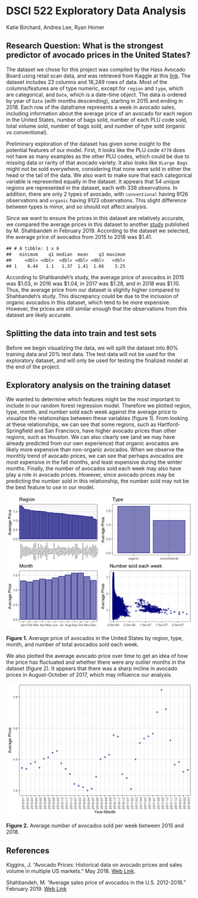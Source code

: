 DSCI 522 Exploratory Data Analysis
================
Katie Birchard, Andrea Lee, Ryan Homer

## **Research Question**: What is the strongest predictor of avocado prices in the United States?

The dataset we chose for this project was compiled by the Hass Avocado
Board using retail scan data, and was retrieved from Kaggle at this
[link](https://www.kaggle.com/neuromusic/avocado-prices?fbclid=IwAR35kKP-Fz0yYZj-QqsZ6iNDSVnLBncxTOG3Cce3F5EupQTVHo85ecn7SBo).
The dataset includes 23 columns and 18,249 rows of data. Most of the
columns/features are of type numeric, except for `region` and `type`,
which are categorical, and `Date`, which is a date-time object. The data
is ordered by year of `Date` (with months descending), starting in 2015
and ending in 2018. Each row of the dataframe represents a week in
avocado sales, including information about the average price of an
avocado for each region in the United States, number of bags sold,
number of each PLU code sold, total volume sold, number of bags sold,
and number of type sold (organic vs conventional).

Preliminary exploration of the dataset has given some insight to the
potential features of our model. First, it looks like the PLU code
`4770` does not have as many examples as the other PLU codes, which
could be due to missing data or rarity of that avocado variety. It also
looks like `XLarge Bags` might not be sold everywhere, considering that
none were sold in either the head or the tail of the data. We also want
to make sure that each categorical variable is represented equally in
the dataset. It appears that 54 unique regions are represented in the
dataset, each with 338 observations. In addition, there are only 2 types
of avocado, with `conventional` having 9126 observations and `organic`
having 9123 observations. This slight difference between types is minor,
and so should not affect analysis.

Since we want to ensure the prices in this dataset are relatively
accurate, we compared the average prices in this dataset to another
[study](https://www.statista.com/statistics/493487/average-sales-price-of-avocados-in-the-us/)
published by M. Shahbandeh in February 2019. According to the dataset we
selected, the average price of avocados from 2015 to 2018 was $1.41.

    ## # A tibble: 1 x 6
    ##   minimum    q1 median  mean    q3 maximum
    ##     <dbl> <dbl>  <dbl> <dbl> <dbl>   <dbl>
    ## 1    0.44   1.1   1.37  1.41  1.66    3.25

According to Shahbandeh’s study, the average price of avocados in 2015
was $1.03, in 2016 was $1.04, in 2017 was $1.28, and in 2018 was $1.10.
Thus, the average price from our dataset is slightly higher compared to
Shahbandeh’s study. This discrepancy could be due to the inclusion of
organic avocados in this dataset, which tend to be more expensive.
However, the prices are still similar enough that the observations from
this dataset are likely accurate.

## Splitting the data into train and test sets

Before we begin visualizing the data, we will split the dataset into 80%
training data and 20% test data. The test data will not be used for the
exploratory dataset, and will only be used for testing the finalized
model at the end of the project.

## Exploratory analysis on the training dataset

We wanted to determine which features might be the most important to
include in our random forest regression model. Therefore we plotted
region, type, month, and number sold each week against the average price
to visualize the relationships between these variables (figure 1). From
looking at these relationships, we can see that some regions, such as
Hartford-Springfield and San Francisco, have higher avocado prices than
other regions, such as Houston. We can also clearly see (and we may have
already predicted from our own experience) that organic avocados are
likely more expensive than non-organic avocados. When we observe the
monthly trend of avocado prices, we can see that perhaps avocados are
most expensive in the fall months, and least expensive during the winter
months. Finally, the number of avocados sold each week may also have
play a role in avocado prices. However, since avocado prices may be
predicting the number sold in this relationship, the number sold may not
be the best feature to use in our model.

![](DSCI_522_EDA_files/figure-gfm/unnamed-chunk-2-1.png)<!-- -->

**Figure 1.** Average price of avocados in the United States by region,
type, month, and number of total avocados sold each week.

We also plotted the average avocado price over time to get an idea of
how the price has fluctuated and whether there were any outlier months
in the dataset (figure 2). It appears that there was a sharp incline in
avocado prices in August-October of 2017, which may influence our
analysis.

![](DSCI_522_EDA_files/figure-gfm/unnamed-chunk-4-1.png)<!-- -->

**Figure 2.** Average number of avocados sold per week between 2015 and
2018.

## References

Kiggins, J. “Avocado Prices: Historical data on avocado prices and sales
volume in multiple US markets.” May 2018. [Web
Link](https://www.kaggle.com/neuromusic/avocado-prices).

Shahbandeh, M. “Average sales price of avocados in the U.S. 2012-2018.”
February 2019. [Web
Link](https://www.statista.com/statistics/493487/average-sales-price-of-avocados-in-the-us/)
